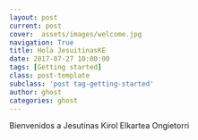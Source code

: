 ```yaml
---
layout: post
current: post
cover:  assets/images/welcome.jpg
navigation: True
title: Hola JesuitinasKE
date: 2017-07-27 10:00:00
tags: [Getting started]
class: post-template
subclass: 'post tag-getting-started'
author: ghost
categories: ghost
---
```


Bienvenidos a Jesutinas Kirol Elkartea Ongietorri

